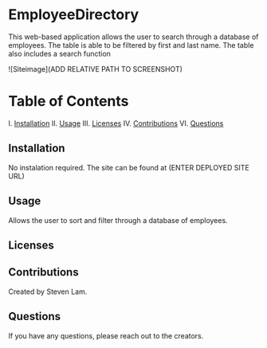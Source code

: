 # EmployeeDirectory

This web-based application allows the user to search through a database of employees. The table is able to be filtered by first and last name. The table also includes a search function 

![Siteimage](ADD RELATIVE PATH TO SCREENSHOT)


# Table of Contents

I. [Installation](#installation)
II. [Usage](#usage)
III. [Licenses](#licenses)
IV. [Contributions](#contributions)
VI. [Questions](#questions)


## Installation

No instalation required. The site can be found at (ENTER DEPLOYED SITE URL)

## Usage

Allows the user to sort and filter through a database of employees.

## Licenses

## Contributions
Created by Steven Lam.

## Questions
If you have any questions, please reach out to the creators.
